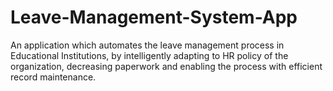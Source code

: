 # Leave-Management-System-App
An application which automates the leave management process in Educational Institutions, by intelligently adapting to HR policy of the organization, decreasing paperwork and enabling the process with efficient record maintenance.
